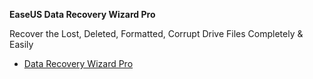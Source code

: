 **EaseUS Data Recovery Wizard Pro**

<p>Recover the Lost, Deleted, Formatted, Corrupt Drive Files Completely & Easily</p>

- [Data Recovery Wizard Pro](https://www.fileshahi.com/download-easeus-data-recovery/)

